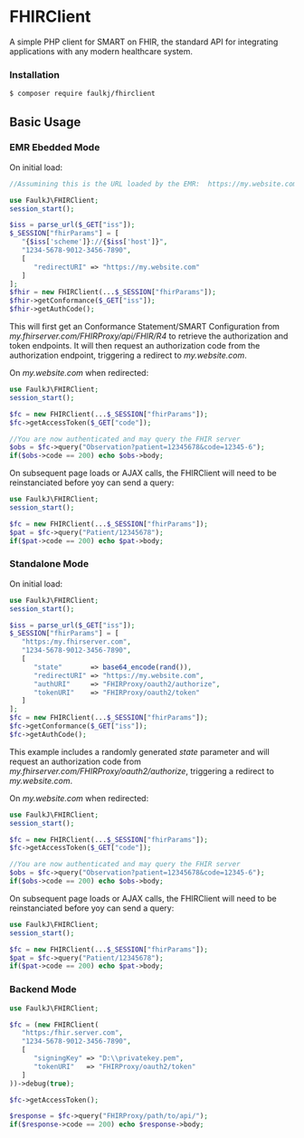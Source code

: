 # FHIRClient
A simple PHP client for SMART on FHIR, the standard API for integrating applications with any modern healthcare system.

### Installation
```bash
$ composer require faulkj/fhirclient
```

## Basic Usage


### EMR Ebedded Mode

On initial load:
```php
//Assumining this is the URL loaded by the EMR:  https://my.website.com/launch/?iss=https://my.fhirserver.com/FHIRProxy/api/FHIR/R4&launch=abc123

use FaulkJ\FHIRClient;
session_start();

$iss = parse_url($_GET["iss"]);
$_SESSION["fhirParams"] = [
   "{$iss['scheme']}://{$iss['host']}",
   "1234-5678-9012-3456-7890",
   [
      "redirectURI" => "https://my.website.com"
   ]
];
$fhir = new FHIRClient(...$_SESSION["fhirParams"]);
$fhir->getConformance($_GET["iss"]);
$fhir->getAuthCode();
```

This will first get an Conformance Statement/SMART Configuration from _my.fhirserver.com/FHIRProxy/api/FHIR/R4_ to retrieve the authorization and token endpoints.  It will then request an authorization code from the authorization endpoint, triggering a redirect to _my.website.com_.

On _my.website.com_ when redirected:
```php
use FaulkJ\FHIRClient;
session_start();

$fc = new FHIRClient(...$_SESSION["fhirParams"]);
$fc->getAccessToken($_GET["code"]);

//You are now authenticated and may query the FHIR server
$obs = $fc->query("Observation?patient=12345678&code=12345-6");
if($obs->code == 200) echo $obs->body;
```

On subsequent page loads or AJAX calls, the FHIRClient will need to be reinstanciated before yoy can send a query:
```php
use FaulkJ\FHIRClient;
session_start();

$fc = new FHIRClient(...$_SESSION["fhirParams"]);
$pat = $fc->query("Patient/12345678");
if($pat->code == 200) echo $pat->body;
```


### Standalone Mode

On initial load:
```php
use FaulkJ\FHIRClient;
session_start();

$iss = parse_url($_GET["iss"]);
$_SESSION["fhirParams"] = [
   "https:/my.fhirserver.com",
   "1234-5678-9012-3456-7890",
   [
      "state"       => base64_encode(rand()),
      "redirectURI" => "https://my.website.com",
      "authURI"     => "FHIRProxy/oauth2/authorize",
      "tokenURI"    => "FHIRProxy/oauth2/token"
   ]
];
$fc = new FHIRClient(...$_SESSION["fhirParams"]);
$fc->getConformance($_GET["iss"]);
$fc->getAuthCode();
```
This example includes a randomly generated _state_ parameter and will request an authorization code from _my.fhirserver.com/FHIRProxy/oauth2/authorize_, triggering a redirect to _my.website.com_.

On _my.website.com_ when redirected:
```php
use FaulkJ\FHIRClient;
session_start();

$fc = new FHIRClient(...$_SESSION["fhirParams"]);
$fc->getAccessToken($_GET["code"]);

//You are now authenticated and may query the FHIR server
$obs = $fc->query("Observation?patient=12345678&code=12345-6");
if($obs->code == 200) echo $obs->body;
```

On subsequent page loads or AJAX calls, the FHIRClient will need to be reinstanciated before yoy can send a query:
```php
use FaulkJ\FHIRClient;
session_start();

$fc = new FHIRClient(...$_SESSION["fhirParams"]);
$pat = $fc->query("Patient/12345678");
if($pat->code == 200) echo $pat->body;
```

### Backend Mode

```php
use FaulkJ\FHIRClient;

$fc = (new FHIRClient(
   "https:/fhir.server.com",
   "1234-5678-9012-3456-7890",
   [
      "signingKey" => "D:\\privatekey.pem",
      "tokenURI"   => "FHIRProxy/oauth2/token"
   ]
))->debug(true);

$fc->getAccessToken();

$response = $fc->query("FHIRProxy/path/to/api/");
if($response->code == 200) echo $response->body;
```
